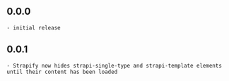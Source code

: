 ## 0.0.0
	- initial release

## 0.0.1
	- Strapify now hides strapi-single-type and strapi-template elements until their content has been loaded
